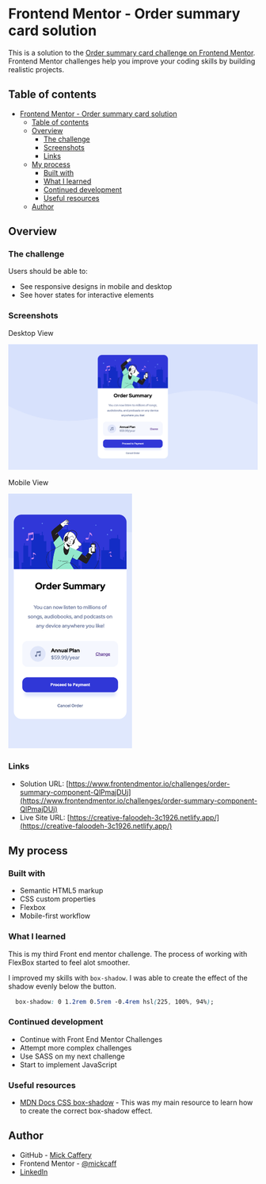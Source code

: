 # Frontend Mentor - Order summary card solution

This is a solution to the [Order summary card challenge on Frontend Mentor](https://www.frontendmentor.io/challenges/order-summary-component-QlPmajDUj). Frontend Mentor challenges help you improve your coding skills by building realistic projects. 

## Table of contents

- [Frontend Mentor - Order summary card solution](#frontend-mentor---order-summary-card-solution)
  - [Table of contents](#table-of-contents)
  - [Overview](#overview)
    - [The challenge](#the-challenge)
    - [Screenshots](#screenshots)
    - [Links](#links)
  - [My process](#my-process)
    - [Built with](#built-with)
    - [What I learned](#what-i-learned)
    - [Continued development](#continued-development)
    - [Useful resources](#useful-resources)
  - [Author](#author)

## Overview

### The challenge

Users should be able to:

- See responsive designs in mobile and desktop
- See hover states for interactive elements

### Screenshots

Desktop View

![Desktop view screenshot](./images/final-desktop.png)

Mobile View

<img src="./images/final-mobile.png" alt="Mobile view screenshot" width="250px">


### Links

- Solution URL: [https://www.frontendmentor.io/challenges/order-summary-component-QlPmajDUj](https://www.frontendmentor.io/challenges/order-summary-component-QlPmajDUj)
- Live Site URL: [https://creative-faloodeh-3c1926.netlify.app/](https://creative-faloodeh-3c1926.netlify.app/)

## My process

### Built with

- Semantic HTML5 markup
- CSS custom properties
- Flexbox
- Mobile-first workflow


### What I learned

This is my third Front end mentor challenge. The process of working with FlexBox started to feel alot smoother.

I improved my skills with `box-shadow`. I was able to create the effect of the shadow evenly below the button.

```css
  box-shadow: 0 1.2rem 0.5rem -0.4rem hsl(225, 100%, 94%);
```


### Continued development

- Continue with Front End Mentor Challenges
- Attempt more complex challenges
- Use SASS on my next challenge
- Start to implement JavaScript

### Useful resources

- [MDN Docs CSS box-shadow](https://developer.mozilla.org/en-US/docs/Web/CSS/box-shadow) - This was my main resource to learn how to create the correct box-shadow effect.


## Author

- GitHub - [Mick Caffery](https://github.com/mickcaff)
- Frontend Mentor - [@mickcaff](https://www.frontendmentor.io/profile/mickcaff)
- [LinkedIn](https://www.linkedin.com/in/mcaffery/)
